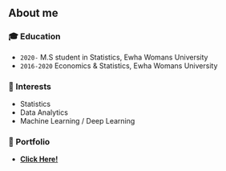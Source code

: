 ## About me

### :mortar_board: Education
* `2020-` M.S student in Statistics, Ewha Womans University
* `2016-2020` Economics & Statistics, Ewha Womans University

### :seedling: Interests
* Statistics
* Data Analytics
* Machine Learning / Deep Learning  
  
### 💎 Portfolio  
* **[Click Here!](https://github.com/hrlee113)**
<!--
**hyerin0113/hyerin0113** is a ✨ _special_ ✨ repository because its `README.md` (this file) appears on your GitHub profile.

Here are some ideas to get you started:
- 👋
- 🔭 I’m currently working on ...
- 🌱 I’m currently learning ...
- 👯 I’m looking to collaborate on ...
- 🤔 I’m looking for help with ...
- 💬 Ask me about ...
- 📫 How to reach me: ...
- 😄 Pronouns: ...
- ⚡ Fun fact: ...
-->
